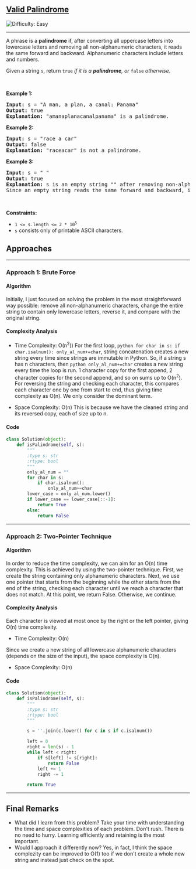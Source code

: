 <h2><a href="https://leetcode.com/problems/valid-palindrome">Valid Palindrome</a></h2> <img src='https://img.shields.io/badge/Difficulty-Easy-brightgreen' alt='Difficulty: Easy' /><hr><p>A phrase is a <strong>palindrome</strong> if, after converting all uppercase letters into lowercase letters and removing all non-alphanumeric characters, it reads the same forward and backward. Alphanumeric characters include letters and numbers.</p>

<p>Given a string <code>s</code>, return <code>true</code><em> if it is a <strong>palindrome</strong>, or </em><code>false</code><em> otherwise</em>.</p>

<p>&nbsp;</p>
<p><strong class="example">Example 1:</strong></p>

<pre>
<strong>Input:</strong> s = &quot;A man, a plan, a canal: Panama&quot;
<strong>Output:</strong> true
<strong>Explanation:</strong> &quot;amanaplanacanalpanama&quot; is a palindrome.
</pre>

<p><strong class="example">Example 2:</strong></p>

<pre>
<strong>Input:</strong> s = &quot;race a car&quot;
<strong>Output:</strong> false
<strong>Explanation:</strong> &quot;raceacar&quot; is not a palindrome.
</pre>

<p><strong class="example">Example 3:</strong></p>

<pre>
<strong>Input:</strong> s = &quot; &quot;
<strong>Output:</strong> true
<strong>Explanation:</strong> s is an empty string &quot;&quot; after removing non-alphanumeric characters.
Since an empty string reads the same forward and backward, it is a palindrome.
</pre>

<p>&nbsp;</p>
<p><strong>Constraints:</strong></p>

<ul>
	<li><code>1 &lt;= s.length &lt;= 2 * 10<sup>5</sup></code></li>
	<li><code>s</code> consists only of printable ASCII characters.</li>
</ul>


## Approaches

---

### Approach 1: Brute Force

#### Algorithm
Initially, I just focused on solving the problem in the most straightforward way possible: remove all non-alphanumeric characters, change the entire string to contain only lowercase letters, reverse it, and compare with the original string. 

#### Complexity Analysis

- Time Complexity: O(n<sup>2</sup>))
For the first loop, ```python for char in s: if char.isalnum(): only_al_num+=char```, string concatenation creates a new string every time since strings are immutable in Python. So, if a string s has n characters, then ```python only_al_num+=char``` creates a new string every time the loop is run. 1 character copy for the first append, 2 character copies for the second append, and so on sums up to O(n<sup>2</sup>). For reversing the string and checking each character, this compares each character one by one from start to end, thus giving time complexity as O(n). We only consider the dominant term.

- Space Complexity: O(n)
This is because we have the cleaned string and its reversed copy, each of size up to n.

#### Code
```python
class Solution(object):
    def isPalindrome(self, s):
        """
        :type s: str
        :rtype: bool
        """
        only_al_num = ""
        for char in s:
            if char.isalnum():
                only_al_num+=char
        lower_case = only_al_num.lower()
        if lower_case == lower_case[::-1]:
            return True
        else:
            return False
```
---

### Approach 2: Two-Pointer Technique

#### Algorithm
In order to reduce the time complexity, we can aim for an O(n) time complexity. This is achieved by using the two-pointer technique. First, we create the string containing only alphanumeric characters. Next, we use one pointer that starts from the beginning while the other starts from the end of the string, checking each character until we reach a character that does not match. At this point, we return False. Otherwise, we continue.

#### Complexity Analysis

Each character is viewed at most once by the right or the left pointer, giving O(n) time complexity.
- Time Complexity: O(n)

Since we create a new string of all lowercase alphanumeric characters (depends on the size of the input), the space complexity is O(n).
- Space Complexity: O(n)

#### Code
```python
class Solution(object):
    def isPalindrome(self, s):
        """
        :type s: str
        :rtype: bool
        """

        s = ''.join(c.lower() for c in s if c.isalnum())

        left = 0
        right = len(s) - 1
        while left < right:
            if s[left] != s[right]:
                return False
            left += 1
            right -= 1

        return True
```
---
## Final Remarks

- What did I learn from this problem?
Take your time with understanding the time and space complexities of each problem. Don't rush. There is no need to hurry. Learning efficiently and retaining is the most important.
- Would I approach it differently now?
Yes, in fact, I think the space complezity can be improved to O(1) too if we don't create a whole new string and instead just check on the spot.
